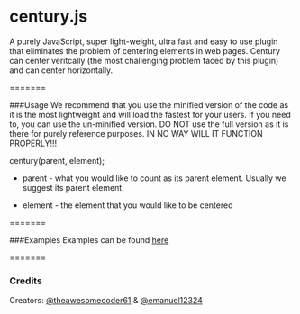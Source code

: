 century.js
=======

A purely JavaScript, super light-weight, ultra fast and easy to use plugin that eliminates the problem of centering elements in web pages. Century can center veritcally (the most challenging problem faced by this plugin) and can center horizontally.

=======

###Usage
We recommend that you use the minified version of the code as it is the most lightweight and will load the fastest for your users. If you need to, you can use the un-minified version. DO NOT use the full version as it is there for purely reference purposes. IN NO WAY WILL IT FUNCTION PROPERLY!!!

century(parent, element);

- parent - what you would like to count as its parent element. Usually we suggest its parent element.

- element - the element that you would like to be centered

=======

###Examples
Examples can be found [here](http://jsfiddle.net/emanuel12324/xxky0f1c/)

=======

### Credits
Creators: [@theawesomecoder61](http://www.github.com/theawesomecoder61) & [@emanuel12324](http://www.github.com/emanuel12324)
